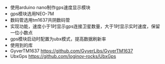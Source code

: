 - 使用arduino nano制作gps速度显示模块
- gps模块选用NEO-7M
- 数码管选用tm1637共阴数码管
- 实现功能，速度小于1时显示gps连接卫星数量，大于1时显示实时速度，保留一位小数点
- gps模块启动时配置为ubx模式，提高数据刷新率
- 使用到的库
 - GyverTM1637 <https://github.com/GyverLibs/GyverTM1637>
 - UbxGps <https://github.com/loginov-rocks/UbxGps>